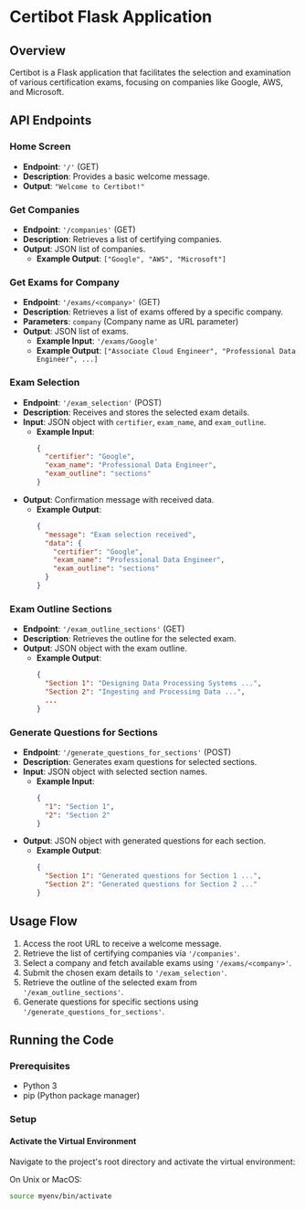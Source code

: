 # Certibot Flask Application

## Overview
Certibot is a Flask application that facilitates the selection and examination of various certification exams, focusing on companies like Google, AWS, and Microsoft.

## API Endpoints

### Home Screen
- **Endpoint**: `'/'` (GET)
- **Description**: Provides a basic welcome message.
- **Output**: `"Welcome to Certibot!"`

### Get Companies
- **Endpoint**: `'/companies'` (GET)
- **Description**: Retrieves a list of certifying companies.
- **Output**: JSON list of companies.
  - **Example Output**: `["Google", "AWS", "Microsoft"]`

### Get Exams for Company
- **Endpoint**: `'/exams/<company>'` (GET)
- **Description**: Retrieves a list of exams offered by a specific company.
- **Parameters**: `company` (Company name as URL parameter)
- **Output**: JSON list of exams.
  - **Example Input**: `'/exams/Google'`
  - **Example Output**: `["Associate Cloud Engineer", "Professional Data Engineer", ...]`

### Exam Selection
- **Endpoint**: `'/exam_selection'` (POST)
- **Description**: Receives and stores the selected exam details.
- **Input**: JSON object with `certifier`, `exam_name`, and `exam_outline`.
  - **Example Input**:
    ```json
    {
      "certifier": "Google",
      "exam_name": "Professional Data Engineer",
      "exam_outline": "sections"
    }
    ```
- **Output**: Confirmation message with received data.
  - **Example Output**:
    ```json
    {
      "message": "Exam selection received",
      "data": {
        "certifier": "Google",
        "exam_name": "Professional Data Engineer",
        "exam_outline": "sections"
      }
    }
    ```

### Exam Outline Sections
- **Endpoint**: `'/exam_outline_sections'` (GET)
- **Description**: Retrieves the outline for the selected exam.
- **Output**: JSON object with the exam outline.
  - **Example Output**:
    ```json
    {
      "Section 1": "Designing Data Processing Systems ...",
      "Section 2": "Ingesting and Processing Data ...",
      ...
    }
    ```

### Generate Questions for Sections
- **Endpoint**: `'/generate_questions_for_sections'` (POST)
- **Description**: Generates exam questions for selected sections.
- **Input**: JSON object with selected section names.
  - **Example Input**:
    ```json
    {
      "1": "Section 1",
      "2": "Section 2"
    }
    ```
- **Output**: JSON object with generated questions for each section.
  - **Example Output**:
    ```json
    {
      "Section 1": "Generated questions for Section 1 ...",
      "Section 2": "Generated questions for Section 2 ..."
    }
    ```

## Usage Flow
1. Access the root URL to receive a welcome message.
2. Retrieve the list of certifying companies via `'/companies'`.
3. Select a company and fetch available exams using `'/exams/<company>'`.
4. Submit the chosen exam details to `'/exam_selection'`.
5. Retrieve the outline of the selected exam from `'/exam_outline_sections'`.
6. Generate questions for specific sections using `'/generate_questions_for_sections'`.

## Running the Code

### Prerequisites
- Python 3
- pip (Python package manager)

### Setup

#### Activate the Virtual Environment

Navigate to the project's root directory and activate the virtual environment:

On Unix or MacOS:
```bash
source myenv/bin/activate

